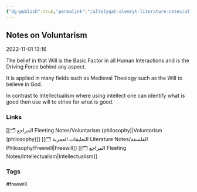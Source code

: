 ```yaml
---
{"dg-publish":true,"permalink":"/altelyqat-alemryt-literature-notes/alflsft-philosophy/notes-on-voluntarism/"}
---
```


## Notes on Voluntarism

2022-11-01 13:16

The belief in that Will is the Basic Factor in all Human Interactions and is the Driving Force behind any aspect.

It is applied in many fields such as Medieval Theology such as the Will to believe in God.

In contrast to Intellectualism where using intellect one can identify what is good then use will to strive for what is good.

### Links 
[[🗂️ المراجع Fleeting Notes/Voluntarism (philosophy)\|Voluntarism (philosophy)]]
[[🗂️ التعليقات العمرية Literature Notes/الفلسفة Philosophy/Freewill\|Freewill]]
[[🗂️ المراجع Fleeting Notes/Intellectualism\|Intellectualism]]

### Tags
#freewill 

